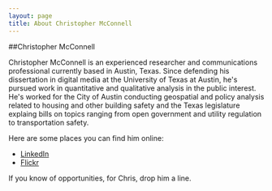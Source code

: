 ```yaml
---
layout: page
title: About Christopher McConnell
---
```


##Christopher McConnell

Christopher McConnell is an experienced researcher and communications professional currently based in Austin, Texas. Since defending his dissertation in digital media at the University of Texas at Austin, he's pursued work in quantitative and qualitative analysis in the public interest. He's worked for the City of Austin conducting geospatial and policy analysis related to housing and other building safety and the Texas legislature explaing bills on topics ranging from open government and utility regulation to transportation safety.

Here are some places you can find him online:

* [LinkedIn](https://www.linkedin.com/in/mcchris/)
* [Flickr](http://flickr.com/photos/infobong)

If you know of opportunities, for Chris, drop him a line. 